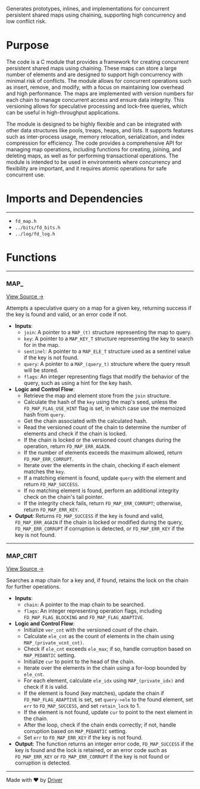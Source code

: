 <!--------------------------------------------------------------------------------->
<!-- IMPORTANT: This file is auto-generated by Driver (https://driver.ai). -------->
<!-- Manual edits may be overwritten on future commits. --------------------------->
<!--------------------------------------------------------------------------------->

Generates prototypes, inlines, and implementations for concurrent persistent shared maps using chaining, supporting high concurrency and low conflict risk.

# Purpose
The code is a C module that provides a framework for creating concurrent persistent shared maps using chaining. These maps can store a large number of elements and are designed to support high concurrency with minimal risk of conflicts. The module allows for concurrent operations such as insert, remove, and modify, with a focus on maintaining low overhead and high performance. The maps are implemented with version numbers for each chain to manage concurrent access and ensure data integrity. This versioning allows for speculative processing and lock-free queries, which can be useful in high-throughput applications.

The module is designed to be highly flexible and can be integrated with other data structures like pools, treaps, heaps, and lists. It supports features such as inter-process usage, memory relocation, serialization, and index compression for efficiency. The code provides a comprehensive API for managing map operations, including functions for creating, joining, and deleting maps, as well as for performing transactional operations. The module is intended to be used in environments where concurrency and flexibility are important, and it requires atomic operations for safe concurrent use.
# Imports and Dependencies

---
- `fd_map.h`
- `../bits/fd_bits.h`
- `../log/fd_log.h`


# Functions

---
### MAP\_<!-- {{#callable:MAP_}} -->
[View Source →](<../../../../../src/util/tmpl/fd_map_chain_para.c#L2131>)

Attempts a speculative query on a map for a given key, returning success if the key is found and valid, or an error code if not.
- **Inputs**:
    - ``join``: A pointer to a `MAP_(t)` structure representing the map to query.
    - ``key``: A pointer to a `MAP_KEY_T` structure representing the key to search for in the map.
    - ``sentinel``: A pointer to a `MAP_ELE_T` structure used as a sentinel value if the key is not found.
    - ``query``: A pointer to a `MAP_(query_t)` structure where the query result will be stored.
    - ``flags``: An integer representing flags that modify the behavior of the query, such as using a hint for the key hash.
- **Logic and Control Flow**:
    - Retrieve the map and element store from the `join` structure.
    - Calculate the hash of the `key` using the map's seed, unless the `FD_MAP_FLAG_USE_HINT` flag is set, in which case use the memoized hash from `query`.
    - Get the chain associated with the calculated hash.
    - Read the versioned count of the chain to determine the number of elements and check if the chain is locked.
    - If the chain is locked or the versioned count changes during the operation, return `FD_MAP_ERR_AGAIN`.
    - If the number of elements exceeds the maximum allowed, return `FD_MAP_ERR_CORRUPT`.
    - Iterate over the elements in the chain, checking if each element matches the `key`.
    - If a matching element is found, update `query` with the element and return `FD_MAP_SUCCESS`.
    - If no matching element is found, perform an additional integrity check on the chain's tail pointer.
    - If the integrity check fails, return `FD_MAP_ERR_CORRUPT`; otherwise, return `FD_MAP_ERR_KEY`.
- **Output**: Returns `FD_MAP_SUCCESS` if the key is found and valid, `FD_MAP_ERR_AGAIN` if the chain is locked or modified during the query, `FD_MAP_ERR_CORRUPT` if corruption is detected, or `FD_MAP_ERR_KEY` if the key is not found.


---
### MAP\_CRIT<!-- {{#callable:MAP_CRIT}} -->
[View Source →](<../../../../../src/util/tmpl/fd_map_chain_para.c#L2060>)

Searches a map chain for a key and, if found, retains the lock on the chain for further operations.
- **Inputs**:
    - `chain`: A pointer to the map chain to be searched.
    - `flags`: An integer representing operation flags, including `FD_MAP_FLAG_BLOCKING` and `FD_MAP_FLAG_ADAPTIVE`.
- **Logic and Control Flow**:
    - Initialize `ver_cnt` with the versioned count of the chain.
    - Calculate `ele_cnt` as the count of elements in the chain using `MAP_(private_vcnt_cnt)`.
    - Check if `ele_cnt` exceeds `ele_max`; if so, handle corruption based on `MAP_PEDANTIC` setting.
    - Initialize `cur` to point to the head of the chain.
    - Iterate over the elements in the chain using a for-loop bounded by `ele_cnt`.
    - For each element, calculate `ele_idx` using `MAP_(private_idx)` and check if it is valid.
    - If the element is found (key matches), update the chain if `FD_MAP_FLAG_ADAPTIVE` is set, set `query->ele` to the found element, set `err` to `FD_MAP_SUCCESS`, and set `retain_lock` to 1.
    - If the element is not found, update `cur` to point to the next element in the chain.
    - After the loop, check if the chain ends correctly; if not, handle corruption based on `MAP_PEDANTIC` setting.
    - Set `err` to `FD_MAP_ERR_KEY` if the key is not found.
- **Output**: The function returns an integer error code, `FD_MAP_SUCCESS` if the key is found and the lock is retained, or an error code such as `FD_MAP_ERR_KEY` or `FD_MAP_ERR_CORRUPT` if the key is not found or corruption is detected.



---
Made with ❤️ by [Driver](https://www.driver.ai/)